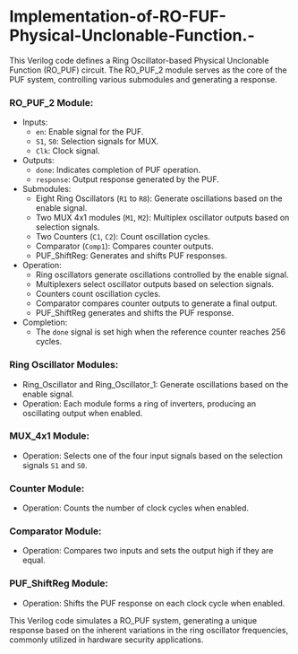# Implementation-of-RO-FUF-Physical-Unclonable-Function.-
This Verilog code defines a Ring Oscillator-based Physical Unclonable Function (RO_PUF) circuit. The RO_PUF_2 module serves as the core of the PUF system, controlling various submodules and generating a response. 

### RO_PUF_2 Module:
- Inputs:
  - `en`: Enable signal for the PUF.
  - `S1`, `S0`: Selection signals for MUX.
  - `Clk`: Clock signal.
- Outputs:
  - `done`: Indicates completion of PUF operation.
  - `response`: Output response generated by the PUF.
- Submodules:
  - Eight Ring Oscillators (`R1` to `R8`): Generate oscillations based on the enable signal.
  - Two MUX 4x1 modules (`M1`, `M2`): Multiplex oscillator outputs based on selection signals.
  - Two Counters (`C1`, `C2`): Count oscillation cycles.
  - Comparator (`Comp1`): Compares counter outputs.
  - PUF_ShiftReg: Generates and shifts PUF responses.
- Operation:
  - Ring oscillators generate oscillations controlled by the enable signal.
  - Multiplexers select oscillator outputs based on selection signals.
  - Counters count oscillation cycles.
  - Comparator compares counter outputs to generate a final output.
  - PUF_ShiftReg generates and shifts the PUF response.
- Completion:
  - The `done` signal is set high when the reference counter reaches 256 cycles.

### Ring Oscillator Modules:
- Ring_Oscillator and Ring_Oscillator_1: Generate oscillations based on the enable signal.
- Operation: Each module forms a ring of inverters, producing an oscillating output when enabled.

### MUX_4x1 Module:
- Operation: Selects one of the four input signals based on the selection signals `S1` and `S0`.

### Counter Module:
- Operation: Counts the number of clock cycles when enabled.

### Comparator Module:
- Operation: Compares two inputs and sets the output high if they are equal.

### PUF_ShiftReg Module:
- Operation: Shifts the PUF response on each clock cycle when enabled.

This Verilog code simulates a RO_PUF system, generating a unique response based on the inherent variations in the ring oscillator frequencies, commonly utilized in hardware security applications.
